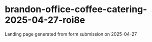 # brandon-office-coffee-catering-2025-04-27-roi8e
Landing page generated from form submission on 2025-04-27
